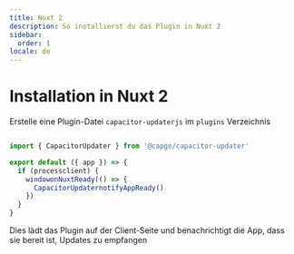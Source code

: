 ```yaml
---
title: Nuxt 2
description: So installierst du das Plugin in Nuxt 2
sidebar:
  order: 1
locale: de
---
```


# Installation in Nuxt 2

Erstelle eine Plugin-Datei `capacitor-updaterjs` im `plugins` Verzeichnis

```js

import { CapacitorUpdater } from '@capgo/capacitor-updater'

export default ({ app }) => {
  if (processclient) {
    windowonNuxtReady(() => {
      CapacitorUpdaternotifyAppReady()
    })
  }
}
```

Dies lädt das Plugin auf der Client-Seite und benachrichtigt die App, dass sie bereit ist, Updates zu empfangen